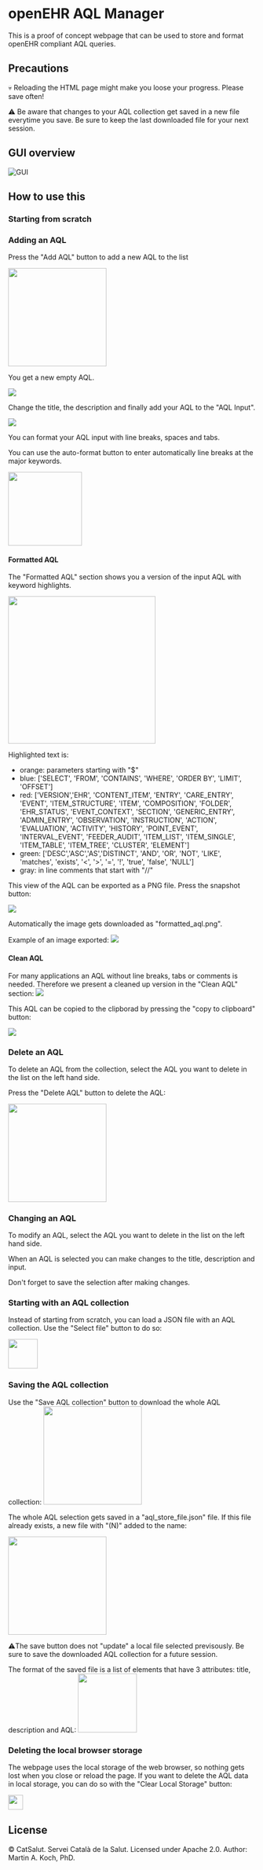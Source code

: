 
# openEHR AQL Manager

This is a proof of concept webpage that can be used to store and format openEHR compliant AQL queries.

## Precautions

💀 Reloading the HTML page might make you loose your progress. Please save often!

⚠️ Be aware that changes to your AQL collection get saved in a new file everytime you save. Be sure to keep the last downloaded file for your next session.

## GUI overview

![GUI](pics/0001.png)

## How to use this

### Starting from scratch
### Adding an AQL
Press the "Add AQL" button to add a new AQL to the list

<img src="pics/0002.png" width="200">

You get a new empty AQL.

<img src="pics/0003.png">

Change the title, the description and finally add your AQL to the "AQL Input".

<img src="pics/0004.png">

You can format your AQL input with line breaks, spaces and tabs. 

You can use the auto-format button to enter automatically line breaks at the major keywords. 

<img src="pics/0007.png" height="150">


#### Formatted AQL
The "Formatted AQL" section shows you a version of the input AQL with keyword highlights.

<img src="pics/0006.png" height="300">

Highlighted text is:
- orange: parameters starting with "$"
- blue: ['SELECT',  'FROM', 'CONTAINS', 'WHERE', 'ORDER BY', 'LIMIT', 'OFFSET']
- red: ['VERSION','EHR', 'CONTENT_ITEM', 'ENTRY', 'CARE_ENTRY', 'EVENT', 'ITEM_STRUCTURE', 'ITEM', 'COMPOSITION', 'FOLDER', 'EHR_STATUS', 'EVENT_CONTEXT', 'SECTION', 'GENERIC_ENTRY', 'ADMIN_ENTRY', 'OBSERVATION', 'INSTRUCTION', 'ACTION', 'EVALUATION', 'ACTIVITY', 'HISTORY', 'POINT_EVENT', 'INTERVAL_EVENT', 'FEEDER_AUDIT', 'ITEM_LIST', 'ITEM_SINGLE', 'ITEM_TABLE', 'ITEM_TREE', 'CLUSTER', 'ELEMENT']
- green: ['DESC','ASC','AS','DISTINCT', 'AND', 'OR', 'NOT', 'LIKE', 'matches', 'exists', '<', '>', '=', '!', 'true', 'false', 'NULL']
- gray: in line comments that start with "//"

This view of the AQL can be exported as a PNG file. Press the snapshot button:

<img src="pics/0015.png">

Automatically the image gets downloaded as "formatted_aql.png".

Example of an image exported:
<img src="pics/formatted_aql.png">


#### Clean AQL
For many applications an AQL without line breaks, tabs or comments is needed. Therefore we present a cleaned up version in the "Clean AQL" section:
<img src="pics/0013.png">

This AQL can be copied to the clipborad by pressing the "copy to clipboard" button:

<img src="pics/0014.png">


### Delete an AQL
To delete an AQL from the collection, select the AQL you want to delete in the list on the left hand side.

Press the "Delete AQL" button to delete the AQL:

<img src="pics/0016.png" width="200">

### Changing an AQL
To modify an AQL, select the AQL you want to delete in the list on the left hand side.

When an AQL is selected you can make changes to the title, description and input.

Don't forget to save the selection after making changes.  

### Starting with an AQL collection
Instead of starting from scratch, you can load a JSON file with an AQL collection. Use the "Select file" button to do so:

<img src="pics/0017.png" height="60">


### Saving the AQL collection
Use the "Save AQL collection" button to download the whole AQL collection:
<img src="pics/0010.png" width="200">

The whole AQL selection gets saved in a "aql_store_file.json" file. If this file already exists, a new file with "(N)" added to the name:

<img src="pics/0011.png" width="200">

⚠️The save button does not "update" a local file selected previsously. Be sure to save the downloaded AQL collection for a future session.

The format of the saved file is a list of elements that have 3 attributes: title, description and AQL:
<img src="pics/0008.png" height="120">


### Deleting the local browser storage
The webpage uses the local storage of the web browser, so nothing gets lost when you close or reload the page. 
If you want to delete the AQL data in local storage, you can do so with the "Clear Local Storage" button:

<img src="pics/0012.png" height="30">




## License
© CatSalut. Servei Català de la Salut. Licensed under Apache 2.0. Author: Martin A. Koch, PhD.